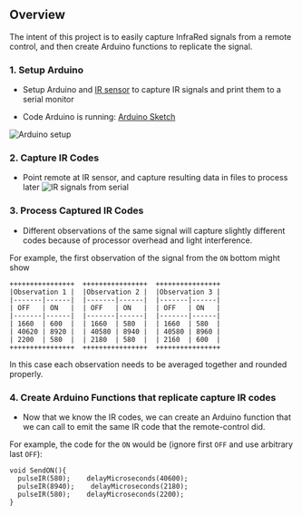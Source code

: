 ## Overview
The intent of this project is to easily capture InfraRed signals from a remote control, and then create Arduino functions to replicate the signal.

### 1. Setup Arduino

* Setup Arduino and [IR sensor](http://www.adafruit.com/products/157) to capture IR signals and print them to a serial monitor

* Code Arduino is running: [Arduino Sketch](../master/rawirdecode)
 
![Arduino setup](https://s3.amazonaws.com/octoporess_blog/github_media/IMG_1223.JPG "Arduino setup IR receiver")


### 2. Capture IR Codes
* Point remote at IR sensor, and capture resulting data in files to process later
![IR signals from serial](https://s3.amazonaws.com/octoporess_blog/github_media/animation.gif "IR signals from serial")

### 3. Process Captured IR Codes
* Different observations of the same signal will capture slightly different codes because of processor overhead and light interference.

For example, the first observation of the signal from the `ON` bottom might show 

```
++++++++++++++++  ++++++++++++++++  ++++++++++++++++
|Observation 1 |  |Observation 2 |  |Observation 3 |
|-------|------|  |-------|------|  |-------|------|
| OFF   | ON   |  | OFF   | ON   |  | OFF   | ON   |
|-------|------|  |-------|------|  |-------|------|
| 1660  | 600  |  | 1660  | 580  |  | 1660  | 580  |
| 40620 | 8920 |  | 40580 | 8940 |  | 40580 | 8960 |
| 2200  | 580  |  | 2180  | 580  |  | 2160  | 600  |
++++++++++++++++  ++++++++++++++++  ++++++++++++++++

```

In this case each observation needs to be averaged together and rounded properly.

### 4. Create Arduino Functions that replicate capture IR codes
* Now that we know the IR codes, we can create an Arduino function that we can call to emit the same IR code that the remote-control did.

For example, the code for the `ON` would be (ignore first `OFF` and use arbitrary last `OFF`):

```
void SendON(){
  pulseIR(580);    delayMicroseconds(40600);
  pulseIR(8940);    delayMicroseconds(2180);
  pulseIR(580);    delayMicroseconds(2200);  
}
```
